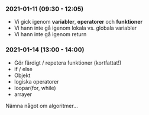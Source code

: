 ### 2021-01-11 (09:30 - 12:05)

- Vi gick igenom **variabler**, **operatorer** och **funktioner**
- Vi hann inte gå igenom lokala vs. globala variabler
- Vi hann inte gå igenom return

### 2021-01-14 (13:00 - 14:00)

- Gör färdigt / repetera funktioner (kortfattat!)
- if / else
- Objekt
- logiska operatorer
- loopar(for, while)
- arrayer 

Nämna något om algoritmer...
